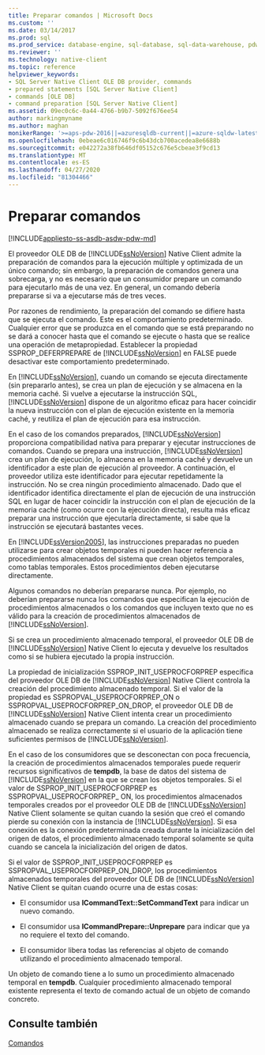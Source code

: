 ```yaml
---
title: Preparar comandos | Microsoft Docs
ms.custom: ''
ms.date: 03/14/2017
ms.prod: sql
ms.prod_service: database-engine, sql-database, sql-data-warehouse, pdw
ms.reviewer: ''
ms.technology: native-client
ms.topic: reference
helpviewer_keywords:
- SQL Server Native Client OLE DB provider, commands
- prepared statements [SQL Server Native Client]
- commands [OLE DB]
- command preparation [SQL Server Native Client]
ms.assetid: 09ec0c6c-0a44-4766-b9b7-5092f676ee54
author: markingmyname
ms.author: maghan
monikerRange: '>=aps-pdw-2016||=azuresqldb-current||=azure-sqldw-latest||>=sql-server-2016||=sqlallproducts-allversions||>=sql-server-linux-2017||=azuresqldb-mi-current'
ms.openlocfilehash: 0ebeae6c016746f9c6b43dcb700acedea8e6688b
ms.sourcegitcommit: e042272a38fb646df05152c676e5cbeae3f9cd13
ms.translationtype: MT
ms.contentlocale: es-ES
ms.lasthandoff: 04/27/2020
ms.locfileid: "81304466"
---
```

# <a name="preparing-commands"></a>Preparar comandos
[!INCLUDE[appliesto-ss-asdb-asdw-pdw-md](../../includes/appliesto-ss-asdb-asdw-pdw-md.md)]

  El proveedor OLE DB de [!INCLUDE[ssNoVersion](../../includes/ssnoversion-md.md)] Native Client admite la preparación de comandos para la ejecución múltiple y optimizada de un único comando; sin embargo, la preparación de comandos genera una sobrecarga, y no es necesario que un consumidor prepare un comando para ejecutarlo más de una vez. En general, un comando debería prepararse si va a ejecutarse más de tres veces.  
  
 Por razones de rendimiento, la preparación del comando se difiere hasta que se ejecuta el comando. Este es el comportamiento predeterminado. Cualquier error que se produzca en el comando que se está preparando no se dará a conocer hasta que el comando se ejecute o hasta que se realice una operación de metapropiedad. Establecer la propiedad SSPROP_DEFERPREPARE de [!INCLUDE[ssNoVersion](../../includes/ssnoversion-md.md)] en FALSE puede desactivar este comportamiento predeterminado.  
  
 En [!INCLUDE[ssNoVersion](../../includes/ssnoversion-md.md)], cuando un comando se ejecuta directamente (sin prepararlo antes), se crea un plan de ejecución y se almacena en la memoria caché. Si vuelve a ejecutarse la instrucción SQL, [!INCLUDE[ssNoVersion](../../includes/ssnoversion-md.md)] dispone de un algoritmo eficaz para hacer coincidir la nueva instrucción con el plan de ejecución existente en la memoria caché, y reutiliza el plan de ejecución para esa instrucción.  
  
 En el caso de los comandos preparados, [!INCLUDE[ssNoVersion](../../includes/ssnoversion-md.md)] proporciona compatibilidad nativa para preparar y ejecutar instrucciones de comandos. Cuando se prepara una instrucción, [!INCLUDE[ssNoVersion](../../includes/ssnoversion-md.md)] crea un plan de ejecución, lo almacena en la memoria caché y devuelve un identificador a este plan de ejecución al proveedor. A continuación, el proveedor utiliza este identificador para ejecutar repetidamente la instrucción. No se crea ningún procedimiento almacenado. Dado que el identificador identifica directamente el plan de ejecución de una instrucción SQL en lugar de hacer coincidir la instrucción con el plan de ejecución de la memoria caché (como ocurre con la ejecución directa), resulta más eficaz preparar una instrucción que ejecutarla directamente, si sabe que la instrucción se ejecutará bastantes veces.  
  
 En [!INCLUDE[ssVersion2005](../../includes/ssversion2005-md.md)], las instrucciones preparadas no pueden utilizarse para crear objetos temporales ni pueden hacer referencia a procedimientos almacenados del sistema que crean objetos temporales, como tablas temporales. Estos procedimientos deben ejecutarse directamente.  
  
 Algunos comandos no deberían prepararse nunca. Por ejemplo, no deberían prepararse nunca los comandos que especifican la ejecución de procedimientos almacenados o los comandos que incluyen texto que no es válido para la creación de procedimientos almacenados de [!INCLUDE[ssNoVersion](../../includes/ssnoversion-md.md)].  
  
 Si se crea un procedimiento almacenado temporal, el proveedor OLE DB de [!INCLUDE[ssNoVersion](../../includes/ssnoversion-md.md)] Native Client lo ejecuta y devuelve los resultados como si se hubiera ejecutado la propia instrucción.  
  
 La propiedad de inicialización SSPROP_INIT_USEPROCFORPREP específica del proveedor OLE DB de [!INCLUDE[ssNoVersion](../../includes/ssnoversion-md.md)] Native Client controla la creación del procedimiento almacenado temporal. Si el valor de la propiedad es SSPROPVAL_USEPROCFORPREP_ON o SSPROPVAL_USEPROCFORPREP_ON_DROP, el proveedor OLE DB de [!INCLUDE[ssNoVersion](../../includes/ssnoversion-md.md)] Native Client intenta crear un procedimiento almacenado cuando se prepara un comando. La creación del procedimiento almacenado se realiza correctamente si el usuario de la aplicación tiene suficientes permisos de [!INCLUDE[ssNoVersion](../../includes/ssnoversion-md.md)].  
  
 En el caso de los consumidores que se desconectan con poca frecuencia, la creación de procedimientos almacenados temporales puede requerir recursos significativos de **tempdb**, la base de datos del sistema de [!INCLUDE[ssNoVersion](../../includes/ssnoversion-md.md)] en la que se crean los objetos temporales. Si el valor de SSPROP_INIT_USEPROCFORPREP es SSPROPVAL_USEPROCFORPREP_ ON, los procedimientos almacenados temporales creados por el proveedor OLE DB de [!INCLUDE[ssNoVersion](../../includes/ssnoversion-md.md)] Native Client solamente se quitan cuando la sesión que creó el comando pierde su conexión con la instancia de [!INCLUDE[ssNoVersion](../../includes/ssnoversion-md.md)]. Si esa conexión es la conexión predeterminada creada durante la inicialización del origen de datos, el procedimiento almacenado temporal solamente se quita cuando se cancela la inicialización del origen de datos.  
  
 Si el valor de SSPROP_INIT_USEPROCFORPREP es SSPROPVAL_USEPROCFORPREP_ON_DROP, los procedimientos almacenados temporales del proveedor OLE DB de [!INCLUDE[ssNoVersion](../../includes/ssnoversion-md.md)] Native Client se quitan cuando ocurre una de estas cosas:  
  
-   El consumidor usa **ICommandText::SetCommandText** para indicar un nuevo comando.  
  
-   El consumidor usa **ICommandPrepare::Unprepare** para indicar que ya no requiere el texto del comando.  
  
-   El consumidor libera todas las referencias al objeto de comando utilizando el procedimiento almacenado temporal.  
  
 Un objeto de comando tiene a lo sumo un procedimiento almacenado temporal en **tempdb**. Cualquier procedimiento almacenado temporal existente representa el texto de comando actual de un objeto de comando concreto.  
  
## <a name="see-also"></a>Consulte también  
 [Comandos](../../relational-databases/native-client-ole-db-commands/commands.md)  
  
  
